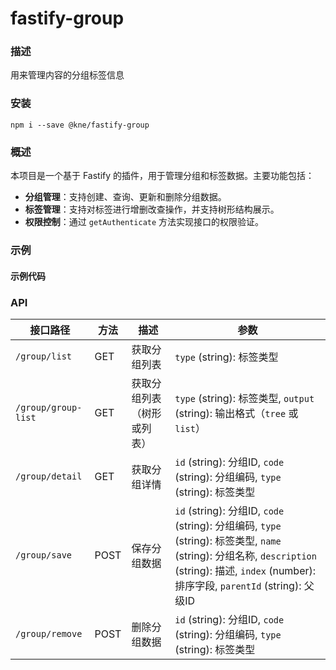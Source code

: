 
# fastify-group


### 描述

用来管理内容的分组标签信息


### 安装

```shell
npm i --save @kne/fastify-group
```


### 概述

本项目是一个基于 Fastify 的插件，用于管理分组和标签数据。主要功能包括：

- **分组管理**：支持创建、查询、更新和删除分组数据。
- **标签管理**：支持对标签进行增删改查操作，并支持树形结构展示。
- **权限控制**：通过 `getAuthenticate` 方法实现接口的权限验证。

### 示例

#### 示例代码



### API

| 接口路径                | 方法   | 描述            | 参数                                                                                                                                                                      |
|---------------------|------|---------------|-------------------------------------------------------------------------------------------------------------------------------------------------------------------------|
| `/group/list`       | GET  | 获取分组列表        | `type` (string): 标签类型                                                                                                                                                   |
| `/group/group-list` | GET  | 获取分组列表（树形或列表） | `type` (string): 标签类型, `output` (string): 输出格式（`tree` 或 `list`）                                                                                                         |
| `/group/detail`     | GET  | 获取分组详情        | `id` (string): 分组ID, `code` (string): 分组编码, `type` (string): 标签类型                                                                                                       |
| `/group/save`       | POST | 保存分组数据        | `id` (string): 分组ID, `code` (string): 分组编码, `type` (string): 标签类型, `name` (string): 分组名称, `description` (string): 描述, `index` (number): 排序字段, `parentId` (string): 父级ID |
| `/group/remove`     | POST | 删除分组数据        | `id` (string): 分组ID, `code` (string): 分组编码, `type` (string): 标签类型                                                                                                       |

